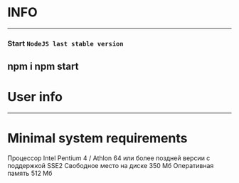 # INFO


-----
### Start `NodeJS last stable version`

npm i
npm start
----

# User info


---

# Minimal system requirements
Процессор	Intel Pentium 4 / Athlon 64 или более поздней версии с поддержкой SSE2
Свободное место на диске	350 Мб
Оперативная память	512 Mб
